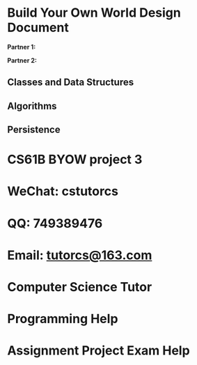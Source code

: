 # Build Your Own World Design Document

**Partner 1:**

**Partner 2:**

## Classes and Data Structures

## Algorithms

## Persistence
# CS61B BYOW project 3
# WeChat: cstutorcs

# QQ: 749389476

# Email: tutorcs@163.com

# Computer Science Tutor

# Programming Help

# Assignment Project Exam Help

